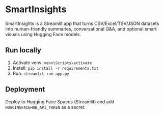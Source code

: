 # SmartInsights

SmartInsights is a Streamlit app that turns CSV/Excel/TSV/JSON datasets into human-friendly summaries, conversational Q&A, and optional smart visuals using Hugging Face models.

## Run locally
1. Activate venv: `venv\Scripts\activate`
2. Install: `pip install -r requirements.txt`
3. Run: `streamlit run app.py`

## Deployment
Deploy to Hugging Face Spaces (Streamlit) and add `HUGGINGFACEHUB_API_TOKEN` as a secret.

